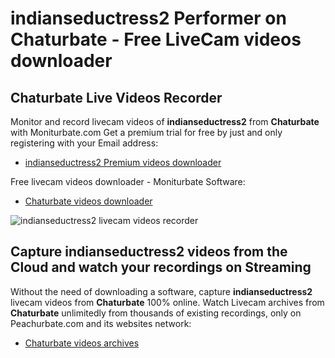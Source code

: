 # indianseductress2 Performer on Chaturbate - Free LiveCam videos downloader

## Chaturbate Live Videos Recorder

Monitor and record livecam videos of **indianseductress2** from **Chaturbate** with Moniturbate.com
Get a premium trial for free by just and only registering with your Email address:
* [indianseductress2 Premium videos downloader](https://moniturbate.com/request-demo-licence-key.html)

Free livecam videos downloader - Moniturbate Software:
* [Chaturbate videos downloader](https://moniturbate.com/moniturbate-download-software.html)

![indianseductress2 livecam videos recorder](https://peachurnet.com/templates/moniturbate-software.png)


## Capture indianseductress2 videos from the Cloud and watch your recordings on Streaming

Without the need of downloading a software, capture **indianseductress2** livecam videos from **Chaturbate** 100% online.
Watch Livecam archives from **Chaturbate** unlimitedly from thousands of existing recordings, only on Peachurbate.com and its websites network:
* [Chaturbate videos archives](https://peachurnet.com/)